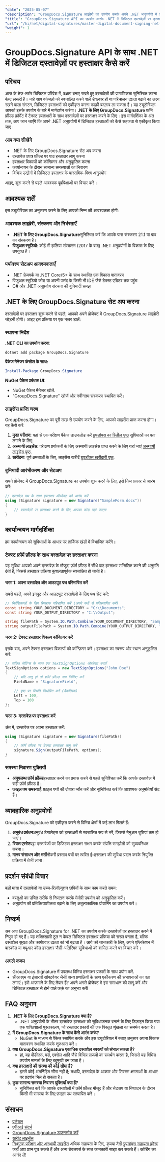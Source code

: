 ```yaml
---
"date": "2025-05-07"
"description": "GroupDocs.Signature लाइब्रेरी का उपयोग करके अपने .NET अनुप्रयोगों में डिजिटल हस्ताक्षरों को एकीकृत करना सीखें। दस्तावेज़ हस्ताक्षर प्रक्रियाओं को कुशलतापूर्वक सुव्यवस्थित करें।"
"title": "GroupDocs.Signature API का उपयोग करके .NET में डिजिटल दस्तावेज़ों पर हस्ताक्षर कैसे करें"
"url": "/hi/net/digital-signatures/master-digital-document-signing-net-groupdocs/"
"weight": 1
---
```


# GroupDocs.Signature API के साथ .NET में डिजिटल दस्तावेज़ों पर हस्ताक्षर कैसे करें
## परिचय
आज के तेज़-तर्रार डिजिटल परिवेश में, दक्षता बनाए रखते हुए दस्तावेज़ों की प्रामाणिकता सुनिश्चित करना बेहद ज़रूरी है। चाहे आप वर्कफ़्लो को स्वचालित करने वाले डेवलपर हों या परिचालन दक्षता बढ़ाने का लक्ष्य रखने वाला संगठन, डिजिटल हस्ताक्षरों को एकीकृत करना काफ़ी बदलाव ला सकता है। यह ट्यूटोरियल आपको इसके उपयोग के बारे में मार्गदर्शन करेगा। **.NET के लिए GroupDocs.Signature** फ़ॉर्म फ़ील्ड फ़ॉर्मेट में टेक्स्ट हस्ताक्षरों के साथ दस्तावेज़ों पर हस्ताक्षर करने के लिए। इस मार्गदर्शिका के अंत तक, आप जान जाएँगे कि अपने .NET अनुप्रयोगों में डिजिटल हस्ताक्षरों को कैसे सहजता से एकीकृत किया जाए।

### आप क्या सीखेंगे
- .NET के लिए GroupDocs.Signature सेट अप करना
- दस्तावेज़ प्रपत्र फ़ील्ड पर पाठ हस्ताक्षर लागू करना
- हस्ताक्षर विकल्पों को कॉन्फ़िगर और अनुकूलित करना
- कार्यान्वयन के दौरान सामान्य समस्याओं का निवारण
- विभिन्न उद्योगों में डिजिटल हस्ताक्षर के वास्तविक-विश्व अनुप्रयोग

आइए, शुरू करने से पहले आवश्यक पूर्वापेक्षाओं पर विचार करें।
## आवश्यक शर्तें
इस ट्यूटोरियल का अनुसरण करने के लिए आपको निम्न की आवश्यकता होगी:

### आवश्यक लाइब्रेरी, संस्करण और निर्भरताएँ
- **.NET के लिए GroupDocs.Signature**सुनिश्चित करें कि आपके पास संस्करण 21.1 या बाद का संस्करण है।
- **विजुअल स्टूडियो**: कोई भी हालिया संस्करण (2017 के बाद) .NET अनुप्रयोगों के विकास के लिए उपयुक्त है।

### पर्यावरण सेटअप आवश्यकताएँ
- .NET फ्रेमवर्क या .NET Core/5+ के साथ स्थापित एक विकास वातावरण
- विजुअल स्टूडियो कोड या अपनी पसंद के किसी भी IDE जैसे टेक्स्ट एडिटर तक पहुंच
- C# और .NET अनुप्रयोग संरचना की बुनियादी समझ
## .NET के लिए GroupDocs.Signature सेट अप करना
दस्तावेज़ों पर हस्ताक्षर शुरू करने से पहले, आपको अपने प्रोजेक्ट में GroupDocs.Signature लाइब्रेरी जोड़नी होगी। आइए इस प्रक्रिया पर एक नज़र डालें:
### स्थापना निर्देश
**.NET CLI का उपयोग करना:**
```shell
dotnet add package GroupDocs.Signature
```
**पैकेज मैनेजर कंसोल के साथ:**
```powershell
Install-Package GroupDocs.Signature
```
**NuGet पैकेज प्रबंधक UI:**
- NuGet पैकेज मैनेजर खोलें.
- "GroupDocs.Signature" खोजें और नवीनतम संस्करण स्थापित करें।
### लाइसेंस प्राप्ति चरण
GroupDocs.Signature का पूरी तरह से उपयोग करने के लिए, आपको लाइसेंस प्राप्त करना होगा। यह कैसे करें:
1. **मुफ्त परीक्षण**: यहां से एक परीक्षण पैकेज डाउनलोड करें [ग्रुपडॉक्स का रिलीज़ पृष्ठ](https://releases.groupdocs.com/signature/net/) सुविधाओं का पता लगाने के लिए.
2. **अस्थायी लाइसेंस**: परीक्षण प्रयोजनों के लिए अस्थायी लाइसेंस प्राप्त करने के लिए यहां जाएं [अस्थायी लाइसेंस पृष्ठ](https://purchase.groupdocs.com/temporary-license/).
3. **खरीदना**: पूर्ण क्षमताओं के लिए, लाइसेंस खरीदें [ग्रुपडॉक्स खरीदारी पृष्ठ](https://purchase.groupdocs.com/buy).
### बुनियादी आरंभीकरण और सेटअप
अपने प्रोजेक्ट में GroupDocs.Signature का उपयोग शुरू करने के लिए, इसे निम्न प्रकार से आरंभ करें:
```csharp
// दस्तावेज़ पथ के साथ हस्ताक्षर ऑब्जेक्ट को आरंभ करें
using (Signature signature = new Signature("SampleForm.docx"))
{
    // दस्तावेज़ों पर हस्ताक्षर करने के लिए आपका कोड यहां जाएगा
}
```
## कार्यान्वयन मार्गदर्शिका
हम कार्यान्वयन को सुविधाओं के आधार पर तार्किक खंडों में विभाजित करेंगे।
### टेक्स्ट फ़ॉर्म फ़ील्ड के साथ दस्तावेज़ पर हस्ताक्षर करना
यह सुविधा आपको अपने दस्तावेज़ के मौजूदा फ़ॉर्म फ़ील्ड में सीधे पाठ हस्ताक्षर सम्मिलित करने की अनुमति देती है, जिससे हस्ताक्षर प्रक्रिया कुशलतापूर्वक स्वचालित हो जाती है।
#### चरण 1: अपना दस्तावेज़ और आउटपुट पथ परिभाषित करें
सबसे पहले, अपने इनपुट और आउटपुट दस्तावेज़ों के लिए पथ सेट करें:
```csharp
// निर्देशिकाओं के लिए स्थिरांक परिभाषित करें (अपने पथों से प्रतिस्थापित करें)
const string YOUR_DOCUMENT_DIRECTORY = "C:\\Documents";
const string YOUR_OUTPUT_DIRECTORY = "C:\\Output";

string filePath = System.IO.Path.Combine(YOUR_DOCUMENT_DIRECTORY, "SampleForm.docx");
string outputFilePath = System.IO.Path.Combine(YOUR_OUTPUT_DIRECTORY, "SignedDocument.docx");
```
#### चरण 2: टेक्स्ट हस्ताक्षर विकल्प कॉन्फ़िगर करें
इसके बाद, अपने टेक्स्ट हस्ताक्षर विकल्पों को कॉन्फ़िगर करें। हस्ताक्षर का स्वरूप और स्थान अनुकूलित करें:
```csharp
// वांछित सेटिंग्स के साथ एक TextSignOptions ऑब्जेक्ट बनाएँ
TextSignOptions options = new TextSignOptions("John Doe")
{
    // यदि लागू हो तो फ़ॉर्म फ़ील्ड नाम निर्दिष्ट करें
    FieldName = "SignatureField",
    
    // पृष्ठ पर स्थिति निर्धारित करें (वैकल्पिक)
    Left = 100,
    Top = 100
};
```
#### चरण 3: दस्तावेज़ पर हस्ताक्षर करें
अंत में, दस्तावेज़ पर अपना हस्ताक्षर करें:
```csharp
using (Signature signature = new Signature(filePath))
{
    // फ़ॉर्म फ़ील्ड पर टेक्स्ट हस्ताक्षर लागू करें
    signature.Sign(outputFilePath, options);
}
```
### समस्या निवारण युक्तियों
- **अनुपलब्ध फ़ॉर्म फ़ील्ड**हस्ताक्षर करने का प्रयास करने से पहले सुनिश्चित करें कि आपके दस्तावेज़ में सही फ़ॉर्म फ़ील्ड हैं।
- **फ़ाइल पथ समस्याएँ**: फ़ाइल पथों की दोबारा जाँच करें और सुनिश्चित करें कि आवश्यक अनुमतियाँ सेट हैं।
## व्यावहारिक अनुप्रयोगों
GroupDocs.Signature को एकीकृत करने से विभिन्न क्षेत्रों में कई लाभ मिलते हैं:
1. **अनुबंध प्रबंधन**अनुबंध टेम्पलेट्स को हस्ताक्षरों से स्वचालित रूप से भरें, जिससे मैनुअल त्रुटियां कम हो जाएं।
2. **रियल एस्टेट**पट्टा दस्तावेजों पर डिजिटल हस्ताक्षर सक्षम करके संपत्ति समझौतों को सुव्यवस्थित करना।
3. **मानव संसाधन और भर्ती**नौकरी प्रस्ताव पत्रों पर त्वरित ई-हस्ताक्षर की सुविधा प्रदान करके नियुक्ति प्रक्रिया में तेजी लाना।
## प्रदर्शन संबंधी विचार
बड़ी मात्रा में दस्तावेज़ों या उच्च-रिज़ॉल्यूशन छवियों के साथ काम करते समय:
- वस्तुओं का उचित तरीके से निपटान करके मेमोरी उपयोग को अनुकूलित करें।
- अनुप्रयोग की प्रतिक्रियाशीलता बढ़ाने के लिए अतुल्यकालिक प्रोग्रामिंग का उपयोग करें।
## निष्कर्ष
अब आप GroupDocs.Signature for .NET का उपयोग करके दस्तावेज़ों पर हस्ताक्षर करने में निपुण हो गए हैं। यह शक्तिशाली टूल न केवल डिजिटल हस्ताक्षर प्रक्रिया को सरल बनाता है, बल्कि दस्तावेज़ सुरक्षा और कार्यप्रवाह दक्षता को भी बढ़ाता है। आगे की जानकारी के लिए, अपने एप्लिकेशन में बारकोड या क्यूआर कोड हस्ताक्षर जैसी अतिरिक्त सुविधाओं को शामिल करने पर विचार करें।
### अगले कदम
- GroupDocs.Signature में उपलब्ध विभिन्न हस्ताक्षर प्रकारों के साथ प्रयोग करें.
- सीआरएम या ईआरपी सॉफ्टवेयर जैसी अन्य प्रणालियों के साथ एकीकरण की संभावनाओं का पता लगाएं।
इसे आज़माने के लिए तैयार हैं? अपने अगले प्रोजेक्ट में इस समाधान को लागू करें और डिजिटल हस्ताक्षर से होने वाले फ़र्क़ का अनुभव करें!
## FAQ अनुभाग
1. **.NET के लिए GroupDocs.Signature क्या है?**
   - .NET अनुप्रयोगों के भीतर दस्तावेज़ हस्ताक्षर को सुविधाजनक बनाने के लिए डिज़ाइन किया गया एक शक्तिशाली पुस्तकालय, जो हस्ताक्षर प्रकारों की एक विस्तृत श्रृंखला का समर्थन करता है।
2. **मैं GroupDocs.Signature के साथ कैसे आरंभ करूं?**
   - NuGet के माध्यम से पैकेज स्थापित करके और इस ट्यूटोरियल में बताए अनुसार अपना विकास वातावरण स्थापित करके शुरुआत करें।
3. **क्या GroupDocs.Signature एकाधिक दस्तावेज़ स्वरूपों को संभाल सकता है?**
   - हां, यह पीडीएफ, वर्ड, एक्सेल आदि जैसे विभिन्न प्रारूपों का समर्थन करता है, जिससे यह विभिन्न उपयोग मामलों के लिए बहुमुखी बन जाता है।
4. **क्या हस्ताक्षरों की संख्या की कोई सीमा है?**
   - इसमें कोई अंतर्निहित सीमा नहीं है; तथापि, दस्तावेज़ के आकार और सिस्टम क्षमताओं के आधार पर प्रदर्शन भिन्न हो सकता है।
5. **कुछ सामान्य समस्या निवारण युक्तियाँ क्या हैं?**
   - सुनिश्चित करें कि आपके दस्तावेज़ों में फ़ॉर्म फ़ील्ड मौजूद हैं और सेटअप या निष्पादन के दौरान किसी भी समस्या के लिए फ़ाइल पथ सत्यापित करें।
## संसाधन
- [प्रलेखन](https://docs.groupdocs.com/signature/net/)
- [एपीआई संदर्भ](https://reference.groupdocs.com/signature/net/)
- [GroupDocs.Signature डाउनलोड करें](https://releases.groupdocs.com/signature/net/)
- [खरीद लाइसेंस](https://purchase.groupdocs.com/buy)
- [निःशुल्क परीक्षण और अस्थायी लाइसेंस](https://releases.groupdocs.com/signature/net/)
अधिक सहायता के लिए, कृपया देखें [ग्रुपडॉक्स सहायता फ़ोरम](https://forum.groupdocs.com/c/signature/) जहाँ आप प्रश्न पूछ सकते हैं और अन्य डेवलपर्स के साथ जानकारी साझा कर सकते हैं। कोडिंग का आनंद लें!